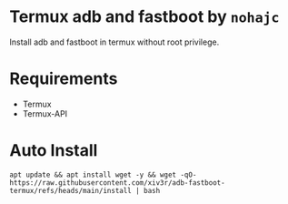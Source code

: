 # Termux adb and fastboot by `nohajc`
Install adb and fastboot in termux without root privilege.

# Requirements
- Termux
- Termux-API

# Auto Install
```
apt update && apt install wget -y && wget -qO- https://raw.githubusercontent.com/xiv3r/adb-fastboot-termux/refs/heads/main/install | bash
```

